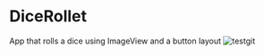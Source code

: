# DiceRollet
App that rolls a dice using ImageView and a button layout
![testgit](https://user-images.githubusercontent.com/94327966/199089102-53107f7b-a6b2-42cb-8641-126249403448.png)
